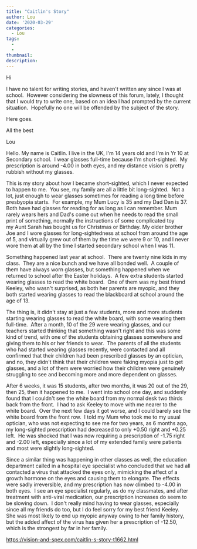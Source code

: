 ```yaml
---
title: "Caitlin's Story"
author: Lou
date: '2020-03-29'
categories:
  - Lou
tags:
  - 
  - 
thumbnail: 
description: 
---
```


Hi

I have no talent for writing stories, and haven't written any since I was at school.  However considering the slowness of this forum, lately, I thought that I would try to write one, based on an idea I had prompted by the current situation.  Hopefully no one will be offended by the subject of the story.

Here goes.

All the best

Lou

Hello. My name is Caitlin. I live in the UK, I'm 14 years old and I'm in Yr 10 at Secondary school.  I wear glasses full-time because I'm short-sighted.  My prescription is around -4.00 in both eyes, and my distance vision is pretty rubbish without my glasses.

This is my story about how I became short-sighted, which I never expected to happen to me.  You see, my family are all a little bit long-sighted.  Not a lot, just enough to wear glasses sometimes for reading a long time before presbyopia starts.  For example, my Mum Lucy is 35 and my Dad Dan is 37.  Both have had glasses for reading for as long as I can remember. Mum rarely wears hers and Dad's come out when he needs to read the small print of something, normally the instructions of some complicated toy my Aunt Sarah has bought us for Christmas or Birthday. My older brother Joe and I wore glasses for long-sightedness at school from around the age of 5, and virtually grew out of them by the time we were 9 or 10, and I never wore them at all by the time I started secondary school when I was 11.

Something happened last year at school.  There are twenty nine kids in my class.  They are a nice bunch and we have all bonded well.  A couple of them have always worn glasses, but something happened when we returned to school after the Easter holidays.  A few extra students started wearing glasses to read the white board.  One of them was my best friend Keeley, who wasn't surprised, as both her parents are myopic, and they both started wearing glasses to read the blackboard at school around the age of 13.

The thing is, it didn't stay at just a few students, more and more students starting wearing glasses to read the white board, with some wearing them full-time.  After a month, 10 of the 29 were wearing glasses, and our teachers started thinking that something wasn't right and this was some kind of trend, with one of the students obtaining glasses somewhere and giving them to his or her friends to wear.  The parents of all the students who had started wearing glasses recently, were contacted and all confirmed that their children had been prescribed glasses by an optician, and no, they didn't think that their children were faking myopia just to get glasses, and a lot of them were worried how their children were genuinely struggling to see and becoming more and more dependent on glasses.

After 6 weeks, it was 15 students, after two months, it was 20 out of the 29, then 25, then it happened to me.  I went into school one day, and suddenly found that I couldn't see the white board from my normal desk two thirds back from the front.  I had to ask Keeley to move with me nearer to the white board.  Over the next few days it got worse, and I could barely see the white board from the front row.  I told my Mum who took me to my usual optician, who was not expecting to see me for two years, as 6 months ago, my long-sighted prescription had decreased to only +0.50 right and +0.25 left.  He was shocked that I was now requiring a prescription of -1.75 right and -2.00 left, especially since a lot of my extended family were patients and most were slightly long-sighted.

Since a similar thing was happening in other classes as well, the education department called in a hospital eye specialist who concluded that we had all contacted a virus that attacked the eyes only, mimicking the affect of a growth hormone on the eyes and causing them to elongate. The effects were sadly irreversible, and my prescription has now climbed to -4.00 in both eyes.  I see an eye specialist regularly, as do my classmates, and after treatment with anti-viral medication, our prescription increases do seem to be slowing down.  I don't really mind having to wear glasses, especially since all my friends do too, but I do feel sorry for my best friend Keeley.  She was most likely to end up myopic anyway owing to her family history, but the added affect of the virus has given her a prescription of -12.50, which is the strongest by far in her family.

https://vision-and-spex.com/caitlin-s-story-t1662.html
